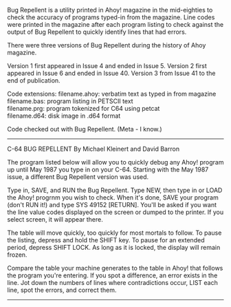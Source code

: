 Bug Repellent is a utility printed in Ahoy! magazine
in the mid-eighties to check the accuracy of programs
typed-in from the magazine.  Line codes were printed
in the magazine after each program listing to check
against the output of Bug Repellent to quickly identify
lines that had errors.

There were three versions of Bug Repellent during the
history of Ahoy magazine.  

Version 1 first appeared in Issue 4 and ended in Issue 5.
Version 2 first appeared in Issue 6 and ended in Issue 40.
Version 3 from Issue 41 to the end of publication.

Code extensions:
filename.ahoy: verbatim text as typed in from magazine  
filename.bas:  program listing in PETSCII text  
filename.prg:  program tokenized for C64 using petcat  
filename.d64:  disk image in .d64 format

Code checked out with Bug Repellent.  (Meta - I know.)
******************************************************
C-64 BUG REPELLENT
By Michael Kleinert and David Barron

The program listed below will allow you to quickly 
debug any Ahoy! program up until May 1987 you type
in on your C-64.  Starting with the May 1987 issue,
a different Bug Repellent version was used.

Type in, SAVE, and RUN the Bug Repellent.  Type NEW,
then type in or LOAD the Ahoy! progrnm you wish to
check.  When it's done, SAVE your program (don't RUN
it!) and type SYS 49152 [RETURN].  You'll be asked
if you want the line value codes displayed on the 
screen or dumped to the printer.  If you select screen,
it will appear there.

The table will move quickly, too quickly for most
mortals to follow.  To pause the listing, depress and 
hold the SHIFT key.  To pause for an extended period,
depress SHIFT LOCK.  As long as it is locked, the 
display will remain frozen.  

Compare the table your machine generates to the table
in Ahoy! that follows the program you're entering.
If you spot a difference, an error exists in the line.
Jot down the numbers of lines where contradictions
occur, LIST each line, spot the errors, and correct
them.
******************************************************

